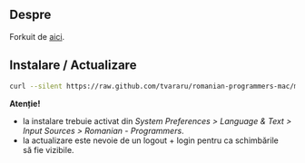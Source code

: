 ## Despre

Forkuit de [aici](https://github.com/SaltwaterC/romanian-programmers-mac).

## Instalare / Actualizare

```bash
curl --silent https://raw.github.com/tvararu/romanian-programmers-mac/master/install.sh | bash
```

**Atenție!**

 * la instalare trebuie activat din *System Preferences > Language & Text > Input Sources > Romanian - Programmers*.
 * la actualizare este nevoie de un logout + login pentru ca schimbările să fie vizibile.
